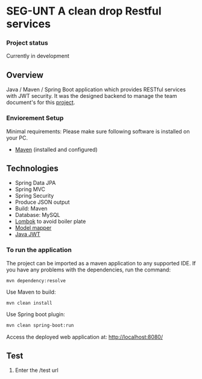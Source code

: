 # SEG-UNT A clean drop Restful services

### Project status

Currently in development

## Overview

Java / Maven / Spring Boot application which provides RESTful services with JWT security. It was the designed backend to manage the team document's for this [project](https://github.com/llanillo/AppSeg).


### Enviorement Setup

Minimal requirements: Please make sure following software is installed on your PC.

* [Maven](https://maven.apache.org/) (installed and configured)

## Technologies

* Spring Data JPA
* Spring MVC
* Spring Security
* Produce JSON output
* Build: Maven
* Database: MySQL
* [Lombok](https://github.com/projectlombok/lombok) to avoid boiler plate
* [Model mapper](https://github.com/modelmapper/modelmapper)
* [Java JWT](https://github.com/auth0/java-jwt)

### To run the application

The project can be imported as a maven application to any supported IDE. If you have any problems with the dependencies, run the command:

```
mvn dependency:resolve
```

Use Maven to build: 
```
mvn clean install
```

Use Spring boot plugin: 
```bash
mvn clean spring-boot:run
```
Access the deployed web application at: [http://localhost:8080/](http://localhost:8080/)
## Test

1. Enter the /test url
